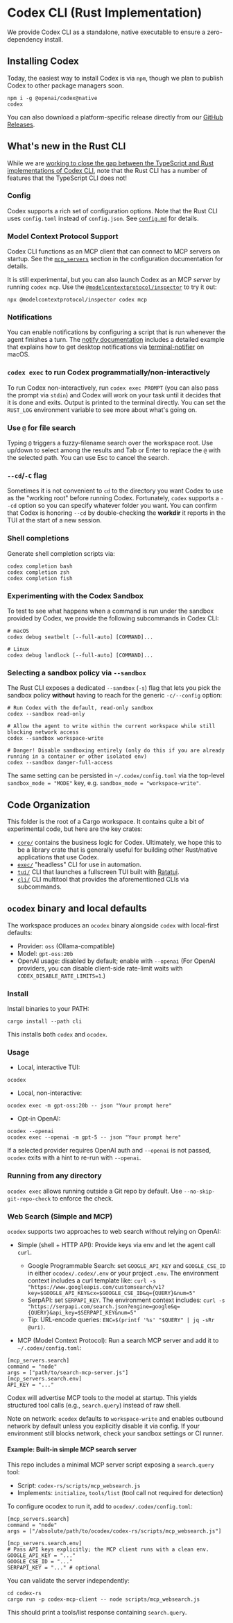 # Codex CLI (Rust Implementation)

We provide Codex CLI as a standalone, native executable to ensure a zero-dependency install.

## Installing Codex

Today, the easiest way to install Codex is via `npm`, though we plan to publish Codex to other package managers soon.

```shell
npm i -g @openai/codex@native
codex
```

You can also download a platform-specific release directly from our [GitHub Releases](https://github.com/openai/codex/releases).

## What's new in the Rust CLI

While we are [working to close the gap between the TypeScript and Rust implementations of Codex CLI](https://github.com/openai/codex/issues/1262), note that the Rust CLI has a number of features that the TypeScript CLI does not!

### Config

Codex supports a rich set of configuration options. Note that the Rust CLI uses `config.toml` instead of `config.json`. See [`config.md`](./config.md) for details.

### Model Context Protocol Support

Codex CLI functions as an MCP client that can connect to MCP servers on startup. See the [`mcp_servers`](./config.md#mcp_servers) section in the configuration documentation for details.

It is still experimental, but you can also launch Codex as an MCP _server_ by running `codex mcp`. Use the [`@modelcontextprotocol/inspector`](https://github.com/modelcontextprotocol/inspector) to try it out:

```shell
npx @modelcontextprotocol/inspector codex mcp
```

### Notifications

You can enable notifications by configuring a script that is run whenever the agent finishes a turn. The [notify documentation](./config.md#notify) includes a detailed example that explains how to get desktop notifications via [terminal-notifier](https://github.com/julienXX/terminal-notifier) on macOS.

### `codex exec` to run Codex programmatially/non-interactively

To run Codex non-interactively, run `codex exec PROMPT` (you can also pass the prompt via `stdin`) and Codex will work on your task until it decides that it is done and exits. Output is printed to the terminal directly. You can set the `RUST_LOG` environment variable to see more about what's going on.

### Use `@` for file search

Typing `@` triggers a fuzzy-filename search over the workspace root. Use up/down to select among the results and Tab or Enter to replace the `@` with the selected path. You can use Esc to cancel the search.

### `--cd`/`-C` flag

Sometimes it is not convenient to `cd` to the directory you want Codex to use as the "working root" before running Codex. Fortunately, `codex` supports a `--cd` option so you can specify whatever folder you want. You can confirm that Codex is honoring `--cd` by double-checking the **workdir** it reports in the TUI at the start of a new session.

### Shell completions

Generate shell completion scripts via:

```shell
codex completion bash
codex completion zsh
codex completion fish
```

### Experimenting with the Codex Sandbox

To test to see what happens when a command is run under the sandbox provided by Codex, we provide the following subcommands in Codex CLI:

```
# macOS
codex debug seatbelt [--full-auto] [COMMAND]...

# Linux
codex debug landlock [--full-auto] [COMMAND]...
```

### Selecting a sandbox policy via `--sandbox`

The Rust CLI exposes a dedicated `--sandbox` (`-s`) flag that lets you pick the sandbox policy **without** having to reach for the generic `-c/--config` option:

```shell
# Run Codex with the default, read-only sandbox
codex --sandbox read-only

# Allow the agent to write within the current workspace while still blocking network access
codex --sandbox workspace-write

# Danger! Disable sandboxing entirely (only do this if you are already running in a container or other isolated env)
codex --sandbox danger-full-access
```

The same setting can be persisted in `~/.codex/config.toml` via the top-level `sandbox_mode = "MODE"` key, e.g. `sandbox_mode = "workspace-write"`.

## Code Organization

This folder is the root of a Cargo workspace. It contains quite a bit of experimental code, but here are the key crates:

- [`core/`](./core) contains the business logic for Codex. Ultimately, we hope this to be a library crate that is generally useful for building other Rust/native applications that use Codex.
- [`exec/`](./exec) "headless" CLI for use in automation.
- [`tui/`](./tui) CLI that launches a fullscreen TUI built with [Ratatui](https://ratatui.rs/).
- [`cli/`](./cli) CLI multitool that provides the aforementioned CLIs via subcommands.

## `ocodex` binary and local defaults

The workspace produces an `ocodex` binary alongside `codex` with local-first defaults:

- Provider: `oss` (Ollama-compatible)
- Model: `gpt-oss:20b`
- OpenAI usage: disabled by default; enable with `--openai`
  (For OpenAI providers, you can disable client-side rate-limit waits with `CODEX_DISABLE_RATE_LIMITS=1`.)

### Install

Install binaries to your PATH:

```
cargo install --path cli
```

This installs both `codex` and `ocodex`.

### Usage

- Local, interactive TUI:

```
ocodex
```

- Local, non-interactive:

```
ocodex exec -m gpt-oss:20b -- json "Your prompt here"
```

- Opt-in OpenAI:

```
ocodex --openai
ocodex exec --openai -m gpt-5 -- json "Your prompt here"
```

If a selected provider requires OpenAI auth and `--openai` is not passed,
`ocodex` exits with a hint to re-run with `--openai`.

### Running from any directory

`ocodex exec` allows running outside a Git repo by default. Use `--no-skip-git-repo-check` to enforce the check.

### Web Search (Simple and MCP)

`ocodex` supports two approaches to web search without relying on OpenAI:

- Simple (shell + HTTP API): Provide keys via env and let the agent call `curl`.
  - Google Programmable Search: set `GOOGLE_API_KEY` and `GOOGLE_CSE_ID` in either `ocodex/.codex/.env` or your project `.env`.
    The environment context includes a curl template like:
    `curl -s "https://www.googleapis.com/customsearch/v1?key=$GOOGLE_API_KEY&cx=$GOOGLE_CSE_ID&q={QUERY}&num=5"`
  - SerpAPI: set `SERPAPI_KEY`. The environment context includes:
    `curl -s "https://serpapi.com/search.json?engine=google&q={QUERY}&api_key=$SERPAPI_KEY&num=5"`
  - Tip: URL-encode queries: `ENC=$(printf '%s' "$QUERY" | jq -sRr @uri)`.

- MCP (Model Context Protocol): Run a search MCP server and add it to `~/.codex/config.toml`:

```
[mcp_servers.search]
command = "node"
args = ["path/to/search-mcp-server.js"]
[mcp_servers.search.env]
API_KEY = "..."
```

Codex will advertise MCP tools to the model at startup. This yields structured tool calls (e.g., `search.query`) instead of raw shell.

Note on network: `ocodex` defaults to `workspace-write` and enables outbound network by default unless you explicitly disable it via config. If your environment still blocks network, check your sandbox settings or CI runner.

#### Example: Built-in simple MCP search server

This repo includes a minimal MCP server script exposing a `search.query` tool:

- Script: `codex-rs/scripts/mcp_websearch.js`
- Implements: `initialize`, `tools/list` (tool call not required for detection)

To configure ocodex to run it, add to `ocodex/.codex/config.toml`:

```
[mcp_servers.search]
command = "node"
args = ["/absolute/path/to/ocodex/codex-rs/scripts/mcp_websearch.js"]

[mcp_servers.search.env]
# Pass API keys explicitly; the MCP client runs with a clean env.
GOOGLE_API_KEY = "..."
GOOGLE_CSE_ID = "..."
SERPAPI_KEY = "..." # optional
```

You can validate the server independently:

```
cd codex-rs
cargo run -p codex-mcp-client -- node scripts/mcp_websearch.js
```

This should print a tools/list response containing `search.query`.
